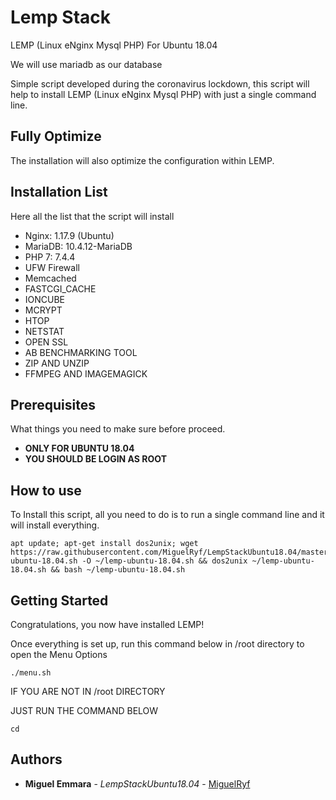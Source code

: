 # Lemp Stack
LEMP (Linux eNginx Mysql PHP) For Ubuntu 18.04

We will use mariadb as our database

Simple script developed during the coronavirus lockdown, this script will help to install LEMP (Linux eNginx Mysql PHP) with just a single command line.

## Fully Optimize
The installation will also optimize the configuration within LEMP.

## Installation List
Here all the list that the script will install
- Nginx: 1.17.9 (Ubuntu)
- MariaDB: 10.4.12-MariaDB
- PHP 7: 7.4.4
- UFW Firewall
- Memcached
- FASTCGI_CACHE
- IONCUBE
- MCRYPT
- HTOP
- NETSTAT
- OPEN SSL
- AB BENCHMARKING TOOL
- ZIP AND UNZIP
- FFMPEG AND IMAGEMAGICK

## Prerequisites
What things you need to make sure before proceed.
* **ONLY FOR UBUNTU 18.04**
* **YOU SHOULD BE LOGIN AS ROOT**

## How to use
To Install this script, all you need to do is to run a single command line and it will install everything.

```
apt update; apt-get install dos2unix; wget https://raw.githubusercontent.com/MiguelRyf/LempStackUbuntu18.04/master/lemp-ubuntu-18.04.sh -O ~/lemp-ubuntu-18.04.sh && dos2unix ~/lemp-ubuntu-18.04.sh && bash ~/lemp-ubuntu-18.04.sh

```

## Getting Started
Congratulations, you now have installed LEMP!

Once everything is set up, run this command below in /root directory to open the Menu Options
```
./menu.sh
```
IF YOU ARE NOT IN /root DIRECTORY

JUST RUN THE COMMAND BELOW
```
cd
```

## Authors
* **Miguel Emmara** - *LempStackUbuntu18.04* - [MiguelRyf](https://github.com/MiguelRyf)
